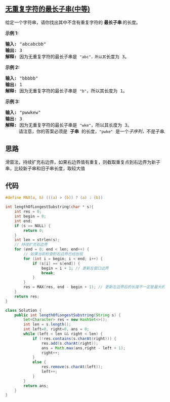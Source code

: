 ## [无重复字符的最长子串(中等)](https://leetcode-cn.com/problems/longest-substring-without-repeating-characters/)
<div class="notranslate"><p>给定一个字符串，请你找出其中不含有重复字符的&nbsp;<strong>最长子串&nbsp;</strong>的长度。</p>

<p><strong>示例&nbsp;1:</strong></p>

<pre><strong>输入: </strong>"abcabcbb"
<strong>输出: </strong>3 
<strong>解释:</strong> 因为无重复字符的最长子串是 <code>"abc"，所以其</code>长度为 3。
</pre>

<p><strong>示例 2:</strong></p>

<pre><strong>输入: </strong>"bbbbb"
<strong>输出: </strong>1
<strong>解释: </strong>因为无重复字符的最长子串是 <code>"b"</code>，所以其长度为 1。
</pre>

<p><strong>示例 3:</strong></p>

<pre><strong>输入: </strong>"pwwkew"
<strong>输出: </strong>3
<strong>解释: </strong>因为无重复字符的最长子串是&nbsp;<code>"wke"</code>，所以其长度为 3。
&nbsp;    请注意，你的答案必须是 <strong>子串 </strong>的长度，<code>"pwke"</code>&nbsp;是一个<em>子序列，</em>不是子串。
</pre>
</div>

## 思路
滑窗法，持续扩充右边界，如果右边界值有重复，则截取重复点到右边界为新子串，比较新子串和旧子串长度，取较大值

## 代码
```c
#define MAX(a, b) (((a) > (b)) ? (a) : (b))

int lengthOfLongestSubstring(char * s){
    int res = 0;
    int begin = 0;
    int end;
    if (s == NULL) {
        return 0;
    }
    int len = strlen(s);
    // 持续扩充右边界
    for (end = 0; end < len; end++) {
        // 如果当前检查的右边界已经出现
        for (int i = begin; i < end; i++) {
            if (s[i] == s[end]) {
                begin = i + 1; // 更新左窗口边界
                break;
            }
        }
        res = MAX(res, end - begin + 1); // 更新左边界后的长度不一定是最大的，只保存较大的
    }
    return res;
}
```
```java
class Solution {
    public int lengthOfLongestSubstring(String s) {
        Set<Character> res = new HashSet<>();
        int len = s.length();
        int left=0, right=0, ans = 0;
        while (left < len && right < len) {
            if (!res.contains(s.charAt(right))) {
                res.add(s.charAt(right));
                ans = Math.max(ans,right - left + 1);
                right++;
            }
            else {
                res.remove(s.charAt(left));
                left++;
            }
        }
        return ans;
    }
}
```